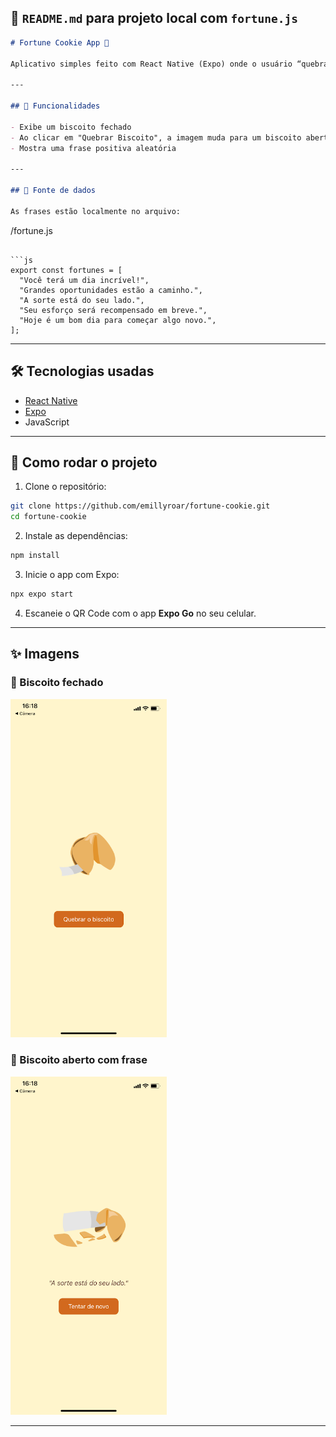 

## 📄 `README.md` para projeto local com `fortune.js`

```md
# Fortune Cookie App 🍪

Aplicativo simples feito com React Native (Expo) onde o usuário “quebra” um biscoito da sorte e recebe uma frase positiva aleatória. As frases estão armazenadas localmente.

---

## 📱 Funcionalidades

- Exibe um biscoito fechado
- Ao clicar em "Quebrar Biscoito", a imagem muda para um biscoito aberto
- Mostra uma frase positiva aleatória

---

## 💾 Fonte de dados

As frases estão localmente no arquivo:

```

/fortune.js

````

```js
export const fortunes = [
  "Você terá um dia incrível!",
  "Grandes oportunidades estão a caminho.",
  "A sorte está do seu lado.",
  "Seu esforço será recompensado em breve.",
  "Hoje é um bom dia para começar algo novo.",
];
````

---

## 🛠 Tecnologias usadas

* [React Native](https://reactnative.dev/)
* [Expo](https://expo.dev/)
* JavaScript

---

## 🚀 Como rodar o projeto

1. Clone o repositório:

```bash
git clone https://github.com/emillyroar/fortune-cookie.git
cd fortune-cookie
```

2. Instale as dependências:

```bash
npm install
```

3. Inicie o app com Expo:

```bash
npx expo start
```

4. Escaneie o QR Code com o app **Expo Go** no seu celular.

---

## ✨ Imagens

### 🥠 Biscoito fechado
<img src="./assets/biscoito-fechado.png" alt="Biscoito fechado" width="250"/>

### 🍪 Biscoito aberto com frase
<img src="./assets/biscoito-aberto.png" alt="Biscoito aberto com frase" width="250"/>

---


